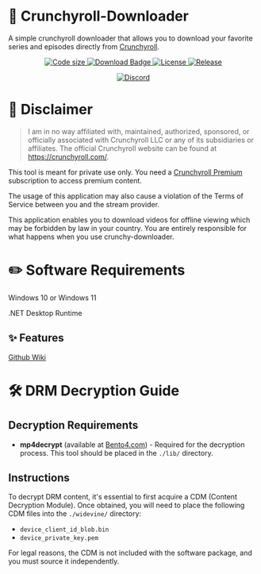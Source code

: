 # 💾 Crunchyroll-Downloader

A simple crunchyroll downloader that allows you to download your favorite series and episodes directly from [Crunchyroll](https://www.crunchyroll.com).

<p align="center">
  <a href="https://github.com/Crunchy-DL/Crunchy-Downloader">
    <img src="https://img.shields.io/github/languages/code-size/Crunchy-DL/Crunchy-Downloader?style=flat-square" alt="Code size">
  </a>
  <a href="https://github.com/Crunchy-DL/Crunchy-Downloader/releases/latest">
    <img src="https://img.shields.io/github/downloads/Crunchy-DL/Crunchy-Downloader/total?style=flat-square" alt="Download Badge">
  </a>
  <a href="https://github.com/Crunchy-DL/Crunchy-Downloader/blob/master/LICENSE">
    <img src="https://img.shields.io/github/license/Crunchy-DL/Crunchy-Downloader?style=flat-square" alt="License">
  </a>
  <a href="https://github.com/Crunchy-DL/Crunchy-Downloader/releases">
    <img src="https://img.shields.io/github/v/release/Crunchy-DL/Crunchy-Downloader?include_prereleases&style=flat-square" alt="Release">
  </a>
</p>
<p align="center">
  <a href="https://discord.gg/QmGhqkAQBT">
    <img src="https://img.shields.io/badge/Discord-7289DA?style=for-the-badge&logo=discord&logoColor=white" alt="Discord">
  </a>
</p>



# 📜 Disclaimer

> I am in no way affiliated with, maintained, authorized, sponsored, or officially associated with Crunchyroll LLC or any of its subsidiaries or affiliates.
> The official Crunchyroll website can be found at https://crunchyroll.com/.

This tool is meant for private use only. You need a [Crunchyroll Premium](https://www.crunchyroll.com/premium) subscription to access premium content.

The usage of this application may also cause a violation of the Terms of Service between you and the stream provider.

This application enables you to download videos for offline viewing which may be forbidden by law in your country. You are entirely responsible for what happens when you use crunchy-downloader.

# ✏️ Software Requirements

Windows 10 or Windows 11

.NET Desktop Runtime

## ✨ Features

[Github Wiki](https://github.com/Crunchy-DL/Crunchy-Downloader/wiki)


# 🛠️ DRM Decryption Guide

## Decryption Requirements

- **mp4decrypt** (available at [Bento4.com](http://www.bento4.com/)) - Required for the decryption process. This tool should be placed in the `./lib/` directory.

## Instructions

To decrypt DRM content, it's essential to first acquire a CDM (Content Decryption Module). Once obtained, you will need to place the following CDM files into the `./widevine/` directory:

- `device_client_id_blob.bin`
- `device_private_key.pem`

For legal reasons, the CDM is not included with the software package, and you must source it independently.



